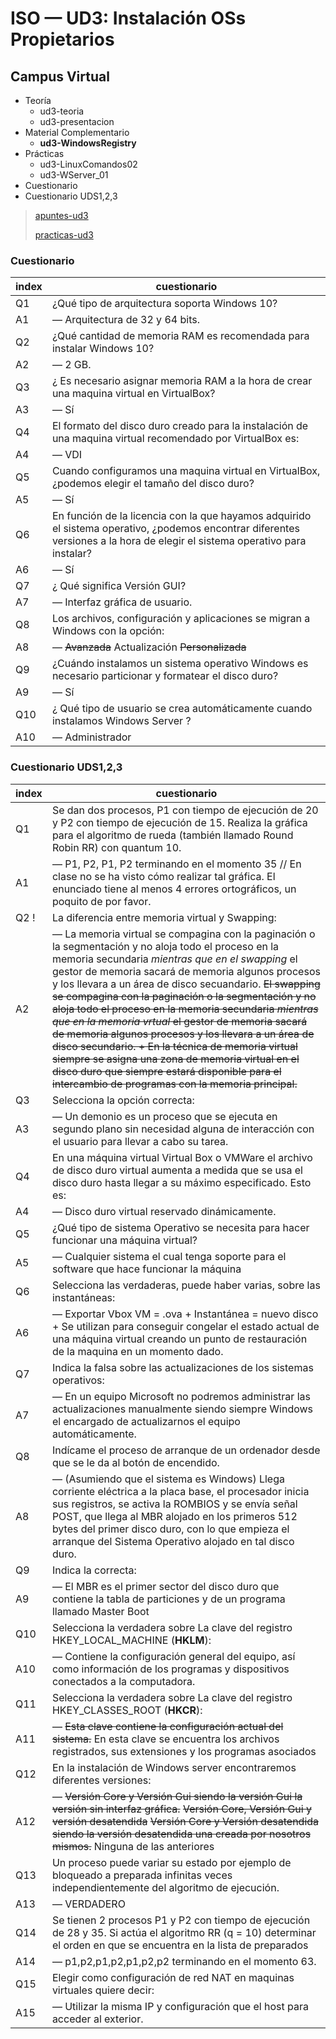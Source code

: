 # ISO — UD3: Instalación OSs Propietarios

## Campus Virtual

- Teoría
  - ud3-teoria
  - ud3-presentacion
- Material Complementario <!--Windows Server-->
  - **ud3-WindowsRegistry**
- Prácticas
  - ud3-LinuxComandos02
  - ud3-WServer_01
- Cuestionario
- Cuestionario UDS1,2,3


> [apuntes-ud3](/ISO/UD3-InstalacionOSsPropietarios/apuntes-ud3.md)
>
> [practicas-ud3](/ISO/UD3-InstalacionOSsPropietarios/practicas-ud3.md)


### Cuestionario

| index | cuestionario |
| ---   | --- |
| Q1    | ¿Qué tipo de arquitectura soporta Windows 10?
| A1    | — Arquitectura de 32 y 64 bits.
| Q2    | ¿Qué cantidad de memoria RAM es recomendada para instalar Windows 10?
| A2    | — 2 GB.
| Q3    | ¿ Es necesario asignar memoria RAM a la hora de crear una maquina virtual en VirtualBox?
| A3    | — Sí
| Q4    | El formato del disco duro creado para la instalación de una maquina virtual  recomendado por VirtualBox es:
| A4    | — VDI
| Q5    | Cuando configuramos una maquina virtual en VirtualBox, ¿podemos elegir el tamaño del disco duro?
| A5    | — Sí
| Q6    | En función de la licencia con la que hayamos adquirido el sistema operativo, ¿podemos encontrar diferentes versiones a la hora de elegir el sistema operativo para instalar?
| A6    | — Sí
| Q7    | ¿ Qué significa Versión GUI?
| A7    | — Interfaz gráfica de usuario.
| Q8    | Los archivos, configuración y aplicaciones se migran a Windows con la opción:
| A8    | — ~~Avanzada~~ Actualización ~~Personalizada~~
| Q9    | ¿Cuándo instalamos un sistema operativo Windows es necesario particionar y formatear el disco duro?
| A9    | — Sí
| Q10   | ¿ Qué tipo de usuario se crea automáticamente cuando instalamos Windows Server ?
| A10   | — Administrador

### Cuestionario UDS1,2,3


| index | cuestionario |
| ---   | --- |
| Q1    | Se dan dos procesos, P1 con tiempo de ejecución de 20 y P2 con tiempo de ejecución de 15. Realiza la gráfica para el algoritmo de rueda (también llamado Round Robin RR) con quantum 10.
| A1    | — P1, P2, P1, P2 terminando en el momento 35 // En clase no se ha visto cómo realizar tal gráfica. El enunciado tiene al menos 4 errores ortográficos, un poquito de por favor.
| Q2 !  | La diferencia entre memoria virtual y Swapping:
| A2    | — La memoria virtual se compagina con la paginación o la segmentación y no aloja todo el proceso en la memoria secundaria *mientras que en el swapping* el gestor de memoria sacará de memoria algunos procesos y los llevara a un área de disco secuandario. ~~El swapping se compagina con la paginación o la segmentación y no aloja todo el proceso en la memoria secundaria *mientras que en la memoria vrtual* el gestor de memoria sacará de memoria algunos procesos y los llevara a un área de disco secundario. + En la técnica de memoria virtual siempre se asigna una zona de memoria virtual en el disco duro que siempre estará disponible para el intercambio de programas con la memoria principal.~~
| Q3    | Selecciona la opción correcta:
| A3    | — Un demonio es un proceso que se ejecuta en segundo plano sin necesidad alguna de interacción con el usuario para llevar a cabo su tarea.
| Q4    | En una máquina virtual Virtual Box o VMWare el archivo de disco duro virtual aumenta a medida que se usa el disco duro hasta llegar a su máximo especificado. Esto es:
| A4    | — Disco duro virtual reservado dinámicamente.
| Q5    | ¿Qué tipo de sistema Operativo se necesita para hacer funcionar una máquina virtual?
| A5    | — Cualquier sistema el cual tenga soporte para el software que hace funcionar la máquina
| Q6    | Selecciona las verdaderas, puede haber varias, sobre las instantáneas:
| A6    | — Exportar Vbox VM = .ova + Instantánea = nuevo disco + Se utilizan para conseguir congelar el estado actual de una máquina virtual creando un punto de restauración de la maquina en un momento dado.
| Q7    | Indica la falsa sobre las actualizaciones de los sistemas operativos:
| A7    | — En un equipo Microsoft no podremos administrar las actualizaciones manualmente siendo siempre Windows el encargado de actualizarnos el equipo automáticamente.
| Q8    | Indícame el proceso de arranque de un ordenador desde que se le da al botón de encendido.
| A8    | — (Asumiendo que el sistema es Windows) Llega corriente eléctrica a la placa base, el procesador inicia sus registros, se activa la ROMBIOS y se envía señal POST, que llega al MBR alojado en los primeros 512 bytes del primer disco duro, con lo que empieza el arranque del Sistema Operativo alojado en tal disco duro.
| Q9    | Indica la correcta:
| A9    | — El MBR es el primer sector del disco duro que contiene la tabla de particiones y de un programa llamado Master Boot
| Q10   | Selecciona la verdadera sobre La clave del registro HKEY_LOCAL_MACHINE (**HKLM**):
| A10   | — Contiene la configuración general del equipo, así como información de los programas y dispositivos conectados a la computadora.
| Q11   | Selecciona la verdadera sobre La clave del registro HKEY_CLASSES_ROOT (**HKCR**):
| A11   | — ~~Esta clave contiene la configuración actual del sistema.~~ En esta clave se encuentra los archivos registrados, sus extensiones y los programas asociados 
| Q12   | En la instalación de Windows server encontraremos diferentes versiones:
| A12   | — ~~Versión Core y Versión Gui siendo la versión Gui la versión sin interfaz gráfica.~~ ~~Versión Core, Versión Gui y versión desatendida~~ ~~Versión Core y Versión desatendida siendo la versión desatendida una creada por nosotros mismos.~~ Ninguna de las anteriores
| Q13   | Un proceso puede variar su estado por ejemplo de bloqueado a preparada infinitas veces independientemente del algoritmo de ejecución.
| A13   | — VERDADERO
| Q14   | Se tienen 2 procesos P1 y P2 con tiempo de ejecución de 28 y 35. Si actúa el algoritmo RR (q = 10) determinar el orden en que se encuentra en la lista de preparados
| A14   | — p1,p2,p1,p2,p1,p2,p2 terminando en el momento 63.
| Q15   | Elegir como configuración de red NAT en maquinas virtuales quiere decir:
| A15   | — Utilizar la misma IP y configuración que el host para acceder al exterior.

